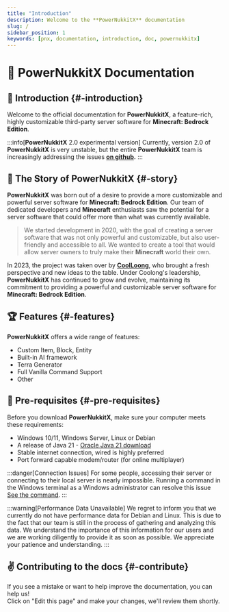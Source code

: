 ```yaml
---
title: "Introduction"
description: Welcome to the **PowerNukkitX** documentation
slug: /
sidebar_position: 1
keywords: [pnx, documentation, introduction, doc, powernukkitx]
---
```


# 🚀 **PowerNukkitX** Documentation

## 📕 Introduction {#-introduction}

Welcome to the official documentation for **PowerNukkitX**, a feature-rich, highly customizable third-party server software for **Minecraft: Bedrock Edition**.

:::info[**PowerNukkitX** 2.0 experimental version]
Currently, version 2.0 of **PowerNukkitX** is very unstable, but the entire **PowerNukkitX** team is increasingly addressing the issues **[on github](https://github.com/PowerNukkitX/PowerNukkitX/issues/new/choose).**
:::

## 📕 The Story of **PowerNukkitX** {#-story}

**PowerNukkitX** was born out of a desire to provide a more customizable and powerful server software for **Minecraft: Bedrock Edition**. Our team of dedicated developers and **Minecraft** enthusiasts saw the potential for a server software that could offer more than what was currently available.

> We started development in 2020, with the goal of creating a server software that was not only powerful and customizable, but also user-friendly and accessible to all. We wanted to create a tool that would allow server owners to truly make their **Minecraft** world their own.

In 2023, the project was taken over by **[CoolLoong](https://github.com/CoolLoong)**, who brought a fresh perspective and new ideas to the table. Under Coolong's leadership, **PowerNukkitX** has continued to grow and evolve, maintaining its commitment to providing a powerful and customizable server software for **Minecraft: Bedrock Edition**.

## 🏆 Features {#-features}

**PowerNukkitX** offers a wide range of features:

* Custom Item, Block, Entity
* Built-in AI framework
* Terra Generator
* Full Vanilla Command Support
* Other

## 🌳 Pre-requisites {#-pre-requisites}

Before you download **PowerNukkitX**, make sure your computer meets these requirements:

* Windows 10/11, Windows Server, Linux or Debian
* A release of Java 21 - [Oracle Java 21 download](https://www.oracle.com/fr/java/technologies/downloads/#jdk21)
* Stable internet connection, wired is highly preferred
* Port forward capable modem/router (for online multiplayer)

:::danger[Connection Issues]
For some people, accessing their server or connecting to their local server is nearly impossible. Running a command in the Windows terminal as a Windows administrator can resolve this issue [See the command](tutorials/fix-connection-issues).
:::

:::warning[Performance Data Unavailable]
We regret to inform you that we currently do not have performance data for Debian and Linux. This is due to the fact that our team is still in the process of gathering and analyzing this data. We understand the importance of this information for our users and we are working diligently to provide it as soon as possible. We appreciate your patience and understanding.
:::

## ✌️ Contributing to the docs {#-contribute}

If you see a mistake or want to help improve the documentation, you can help us!<br/> Click on "Edit this page" and make your changes, we'll review them shortly.